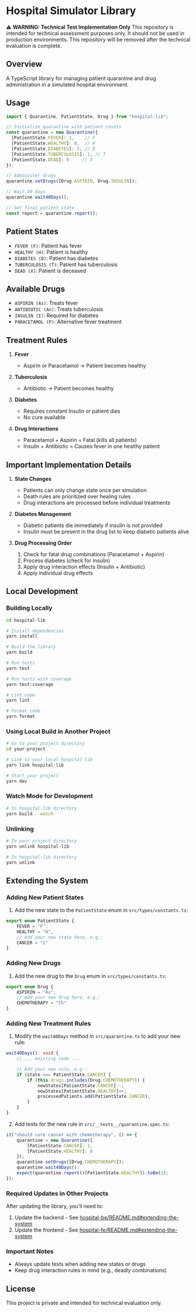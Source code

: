 # Hospital Simulator Library

⚠️ **WARNING: Technical Test Implementation Only**
This repository is intended for technical assessment purposes only. It should not be 
used in production environments. This repository will be removed after the technical 
evaluation is complete.

## Overview

A TypeScript library for managing patient quarantine and drug administration in a simulated hospital environment.

## Usage

```typescript
import { Quarantine, PatientState, Drug } from "hospital-lib";

// Initialize quarantine with patient counts
const quarantine = new Quarantine({
  [PatientState.FEVER]: 1,    // F
  [PatientState.HEALTHY]: 0,  // H
  [PatientState.DIABETES]: 2, // D
  [PatientState.TUBERCULOSIS]: 1, // T
  [PatientState.DEAD]: 0     // X
});

// Administer drugs
quarantine.setDrugs([Drug.ASPIRIN, Drug.INSULIN]);

// Wait 40 days
quarantine.wait40Days();

// Get final patient state
const report = quarantine.report();
```

## Patient States

- `FEVER (F)`: Patient has fever
- `HEALTHY (H)`: Patient is healthy
- `DIABETES (D)`: Patient has diabetes
- `TUBERCULOSIS (T)`: Patient has tuberculosis
- `DEAD (X)`: Patient is deceased

## Available Drugs

- `ASPIRIN (As)`: Treats fever
- `ANTIBIOTIC (An)`: Treats tuberculosis
- `INSULIN (I)`: Required for diabetes
- `PARACETAMOL (P)`: Alternative fever treatment

## Treatment Rules

1. **Fever**
   - Aspirin or Paracetamol -> Patient becomes healthy

2. **Tuberculosis**
   - Antibiotic -> Patient becomes healthy

3. **Diabetes**
   - Requires constant Insulin or patient dies
   - No cure available

4. **Drug Interactions**
   - Paracetamol + Aspirin = Fatal (kills all patients)
   - Insulin + Antibiotic = Causes fever in one healthy patient

## Important Implementation Details

1. **State Changes**
   - Patients can only change state once per simulation
   - Death rules are prioritized over healing rules
   - Drug interactions are processed before individual treatments

2. **Diabetes Management**
   - Diabetic patients die immediately if insulin is not provided
   - Insulin must be present in the drug list to keep diabetic patients alive

3. **Drug Processing Order**
   1. Check for fatal drug combinations (Paracetamol + Aspirin)
   2. Process diabetes (check for insulin)
   3. Apply drug interaction effects (Insulin + Antibiotic)
   4. Apply individual drug effects

## Local Development

### Building Locally

```bash
cd hospital-lib

# Install dependencies
yarn install

# Build the library
yarn build

# Run tests
yarn test

# Run tests with coverage
yarn test:coverage

# Lint code
yarn lint

# Format code
yarn format
```

### Using Local Build in Another Project

```bash
# Go to your project directory
cd your-project

# Link to your local hospital-lib
yarn link hospital-lib

# Start your project
yarn dev
```

### Watch Mode for Development

```bash
# In hospital-lib directory
yarn build --watch
```

### Unlinking

```bash
# In your project directory
yarn unlink hospital-lib

# In hospital-lib directory
yarn unlink
```

## Extending the System

### Adding New Patient States
1. Add the new state to the `PatientState` enum in `src/types/constants.ts`:
```typescript
export enum PatientState {
    FEVER = "F",
    HEALTHY = "H",
    // Add your new state here, e.g.:
    CANCER = "C"
}
```

### Adding New Drugs
1. Add the new drug to the `Drug` enum in `src/types/constants.ts`:
```typescript
export enum Drug {
    ASPIRIN = "As",
    // Add your new drug here, e.g.:
    CHEMOTHERAPY = "Ch"
}
```

### Adding New Treatment Rules
1. Modify the `wait40Days` method in `src/quarantine.ts` to add your new rule:
```typescript
wait40Days(): void {
    // ... existing code ...

    // Add your new rule, e.g.:
    if (state === PatientState.CANCER) {
        if (this.drugs.includes(Drug.CHEMOTHERAPY)) {
            newStates[PatientState.CANCER]--;
            newStates[PatientState.HEALTHY]++;
            processedPatients.add(PatientState.CANCER);
        }
    }
}
```

2. Add tests for the new rule in `src/__tests__/quarantine.spec.ts`:
```typescript
it("should cure cancer with chemotherapy", () => {
    quarantine = new Quarantine({
        [PatientState.CANCER]: 1,
        [PatientState.HEALTHY]: 0
    });
    quarantine.setDrugs([Drug.CHEMOTHERAPY]);
    quarantine.wait40Days();
    expect(quarantine.report()[PatientState.HEALTHY]).toBe(1);
});
```

### Required Updates in Other Projects
After updating the library, you'll need to:
1. Update the backend - See [hospital-be/README.md#extending-the-system](../hospital-be/README.md#extending-the-system)
2. Update the frontend - See [hospital-fe/README.md#extending-the-system](../hospital-fe/README.md#extending-the-system)

### Important Notes
- Always update tests when adding new states or drugs
- Keep drug interaction rules in mind (e.g., deadly combinations)

## License

This project is private and intended for technical evaluation only.
